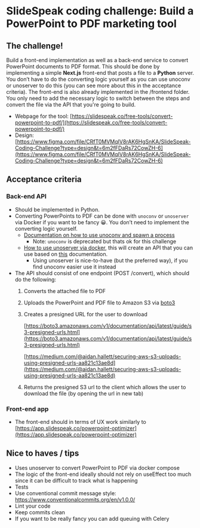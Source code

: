 # SlideSpeak coding challenge: Build a PowerPoint to PDF marketing tool

## The challenge!

Build a front-end implementation as well as a back-end service to convert PowerPoint documents to PDF format. This
should be done by implementing a simple **Next.js** front-end that posts a file to a **Python** server. You don’t have
to do the converting logic yourself as you can use unoconv or unoserver to do this (you can see more about this in the
acceptance criteria). The front-end is also already implemented in the /frontend folder. You only need to add the
necessary logic to switch between the steps and convert the file via the API that you're going to build.

- Webpage for the
  tool: [https://slidespeak.co/free-tools/convert-powerpoint-to-pdf/](https://slidespeak.co/free-tools/convert-powerpoint-to-pdf/)
- Design: [https://www.figma.com/file/CRfT0MVMqIV8rAK6HgSnKA/SlideSpeak-Coding-Challenge?type=design&t=6m2fFDaRs72CowZH-6](https://www.figma.com/file/CRfT0MVMqIV8rAK6HgSnKA/SlideSpeak-Coding-Challenge?type=design&t=6m2fFDaRs72CowZH-6)

## Acceptance criteria

### Back-end API

- Should be implemented in Python.
- Converting PowerPoints to PDF can be done with `unoconv` or `unoserver` via Docker if you want to be fancy 😀. You
  don’t need to implement the converting logic yourself.
    - [Documentation on how to use unoconv and spawn a process](https://pypi.org/project/unoconv/)
        - Note: `unoconv` is deprecated but thats ok for this challenge
    - [How to use unoserver via docker](https://gist.github.com/kgoedecke/44955d0b0b1ed4112bcfd3e237e135c0), this will
      create an API that you can use based on [this](https://github.com/libreofficedocker/unoserver-rest-api)
      documentation.
        - Using unoserver is nice-to-have (but the preferred way), if you find unoconv easier use it instead
- The API should consist of one endpoint (POST /convert), which should do the following:
    1. Converts the attached file to PDF
    2. Uploads the PowerPoint and PDF file to Amazon S3
       via [boto3](https://boto3.amazonaws.com/v1/documentation/api/latest/index.html)
    3. Creates a presigned URL for the user to download

       [https://boto3.amazonaws.com/v1/documentation/api/latest/guide/s3-presigned-urls.html](https://boto3.amazonaws.com/v1/documentation/api/latest/guide/s3-presigned-urls.html)

       [https://medium.com/@aidan.hallett/securing-aws-s3-uploads-using-presigned-urls-aa821c13ae8d](https://medium.com/@aidan.hallett/securing-aws-s3-uploads-using-presigned-urls-aa821c13ae8d)

    4. Returns the presigned S3 url to the client which allows the user to download the file (by opening the url in new
       tab)

### Front-end app

- The front-end should in terms of UX work similarly
  to [https://app.slidespeak.co/powerpoint-optimizer](https://app.slidespeak.co/powerpoint-optimizer)

## Nice to haves / tips

- Uses unoserver to convert PowerPoint to PDF via docker compose
- The logic of the front-end ideally should not rely on useEffect too much since it can be difficult to track what is
  happening
- Tests
- Use conventional commit message style: https://www.conventionalcommits.org/en/v1.0.0/
- Lint your code
- Keep commits clean
- If you want to be really fancy you can add queuing with Celery